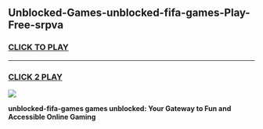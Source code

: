 
## Unblocked-Games-unblocked-fifa-games-Play-Free-srpva
<h3>
<a href="https://premium76.site?title=unblocked-fifa-games&ref=10A">CLICK TO PLAY</a></h3>
<hr>

<h3>
<a href="https://premium76.site?title=unblocked-fifa-games&ref=10A">CLICK 2 PLAY</a>
  
</h3>

<a href="https://premium76.site?title=unblocked-fifa-games&ref=10A"><img src="https://clearcache.store/games.png"></a>


**unblocked-fifa-games games unblocked: Your Gateway to Fun and Accessible Online Gaming**
